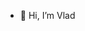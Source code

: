 - 👋 Hi, I’m Vlad

<!---
Vladpru/Vladpru is a ✨ special ✨ repository because its `README.md` (this file) appears on your GitHub profile.
You can click the Preview link to take a look at your changes.
--->
